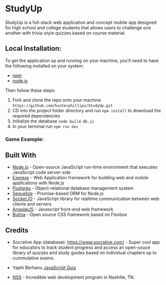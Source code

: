 # StudyUp

StudyUp is a full-stack web application and concept mobile app designed for high school and college students that allows users to challenge one another with trivia-style quizzes based on course material.

<!-- ![Home screen](https://github.com/hunterphillips/countdown/blob/master/images/homeScreenshot.jpg) -->

<!-- ## Start Timer -->

<!-- Download the [app](https://github.com/hunterphillips/countdown/releases/tag/1.0.0)! -->

<!-- #### OR -->

## Local Installation:

To get the application up and running on your machine, you'll need to have the following installed on your system:

* [npm](https://www.npmjs.com/)
* [node.js](https://nodejs.org/en/)

Then follow these steps:

1.  Fork and clone the repo onto your machine `https://github.com/hunterphillips/StudyUp.git`
1.  CD into the project folder directory and run `npm install` to download the required dependencies
1.  Initialize the database `node build-db.js`
1.  In your terminal run `npm run dev`

### Game Example:

<!-- ![quiz screen](https://github.com/hunterphillips/countdown/blob/master/images/clock-screenshot.jpg) -->

## Built With

* [Node.js](https://nodejs.org/) - Open-source JavaScript run-time environment that executes JavaScript code server-side
* [Express](https://expressjs.com/) - Web Application framework for building web and mobile applications with Node.js
* [Postgres](https://postgresql.org/) - Object-relational database management system
* [Sequelize](http://docs.sequelizejs.com/) - Promise-based ORM for Node.js
* [Socket.IO](https://socket.io/) - JavaScript library for realtime communication between web clients and servers
* [AngularJS](https://angularjs.org/) - Javascript front-end web framework
* [Bulma](https://bulma.io/) - Open source CSS framework based on Flexbox

## Credits

* Socrative App (database): <https://www.socrative.com/> - Super cool app for educators to track student progress and access an open-souce library of quizzes and study guides based on individual chapters up to cummulative exams.

* Yaphi Berhanu [JavaScript Quiz](https://www.sitepoint.com/author/yberhanu/)

* [NSS](http://nashvillesoftwareschool.com/) - Incredible web development program in Nashille, TN.
